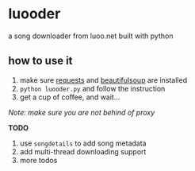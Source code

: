 # luooder
a song downloader from luoo.net built with python

## how to use it
1. make sure [requests](http://docs.python-requests.org/en/latest/) and [beautifulsoup](http://www.crummy.com/software/BeautifulSoup/) are installed
2. ```python luooder.py``` and follow the instruction
3. get a cup of coffee, and wait...


_Note: make sure you are not behind of proxy_

__TODO__

1. use ```songdetails``` to add song metadata
2. add multi-thread downloading support
3. more todos